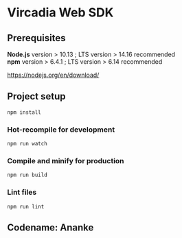 # Vircadia Web SDK

## Prerequisites

**Node.js** version > 10.13 ; LTS version > 14.16 recommended  
**npm** version > 6.4.1 ; LTS version > 6.14 recommended 

https://nodejs.org/en/download/


## Project setup
```
npm install
```

### Hot-recompile for development
```
npm run watch
```

### Compile and minify for production
```
npm run build
```

### Lint files
```
npm run lint
```

## Codename: Ananke
